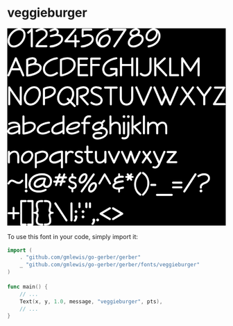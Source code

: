 # veggieburger

![veggieburger](veggieburger.png)

To use this font in your code, simply import it:

```go
import (
	. "github.com/gmlewis/go-gerber/gerber"
	_ "github.com/gmlewis/go-gerber/gerber/fonts/veggieburger"
)

func main() {
	// ...
	Text(x, y, 1.0, message, "veggieburger", pts),
	// ...
}
```

